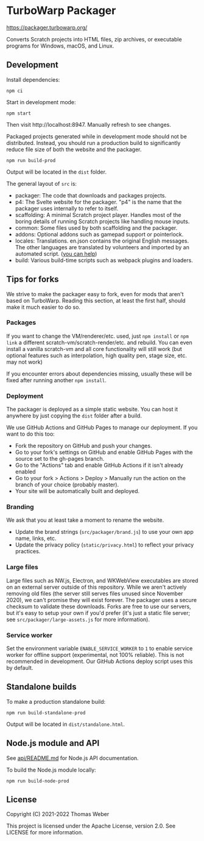 # TurboWarp Packager

https://packager.turbowarp.org/

Converts Scratch projects into HTML files, zip archives, or executable programs for Windows, macOS, and Linux.

## Development

Install dependencies:

```
npm ci
```

Start in development mode:

```
npm start
```

Then visit http://localhost:8947. Manually refresh to see changes.

Packaged projects generated while in development mode should not be distributed. Instead, you should run a production build to significantly reduce file size of both the website and the packager.

```
npm run build-prod
```

Output will be located in the `dist` folder.

The general layout of `src` is:

 - packager: The code that downloads and packages projects.
 - p4: The Svelte website for the packager. "p4" is the name that the packager uses internally to refer to itself.
 - scaffolding: A minimal Scratch project player. Handles most of the boring details of running Scratch projects like handling mouse inputs.
 - common: Some files used by both scaffolding and the packager.
 - addons: Optional addons such as gamepad support or pointerlock.
 - locales: Translations. en.json contains the original English messages. The other languages are translated by volunteers and imported by an automated script. ([you can help](https://docs.turbowarp.org/translate))
 - build: Various build-time scripts such as webpack plugins and loaders.

## Tips for forks

We strive to make the packager easy to fork, even for mods that aren't based on TurboWarp. Reading this section, at least the first half, should make it much easier to do so.

### Packages

If you want to change the VM/renderer/etc. used, just `npm install` or `npm link` a different scratch-vm/scratch-render/etc. and rebuild. You can even install a vanilla scratch-vm and all core functionality will still work (but optional features such as interpolation, high quality pen, stage size, etc. may not work)

If you encounter errors about dependencies missing, usually these will be fixed after running another `npm install`.

### Deployment

The packager is deployed as a simple static website. You can host it anywhere by just copying the `dist` folder after a build.

We use GitHub Actions and GitHub Pages to manage our deployment. If you want to do this too:

 - Fork the repository on GitHub and push your changes.
 - Go to your fork's settings on GitHub and enable GitHub Pages with the source set to the gh-pages branch.
 - Go to the "Actions" tab and enable GitHub Actions if it isn't already enabled
 - Go to your fork > Actions > Deploy > Manually run the action on the branch of your choice (probably master).
 - Your site will be automatically built and deployed.

### Branding

We ask that you at least take a moment to rename the website.

 - Update the brand strings (`src/packager/brand.js`) to use your own app name, links, etc.
 - Update the privacy policy (`static/privacy.html`) to reflect your privacy practices.

### Large files

Large files such as NW.js, Electron, and WKWebView executables are stored on an external server outside of this repository. While we aren't actively removing old files (the server still serves files unused since November 2020), we can't promise they will exist forever. The packager uses a secure checksum to validate these downloads. Forks are free to use our servers, but it's easy to setup your own if you'd prefer (it's just a static file server; see `src/packager/large-assets.js` for more information).

### Service worker

Set the environment variable `ENABLE_SERVICE_WORKER` to `1` to enable service worker for offline support (experimental, not 100% reliable). This is not recommended in development. Our GitHub Actions deploy script uses this by default.

## Standalone builds

To make a production standalone build:

```
npm run build-standalone-prod
```

Output will be located in `dist/standalone.html`.

## Node.js module and API

See [api/README.md](api/README.md) for Node.js API documentation.

To build the Node.js module locally:

```
npm run build-node-prod
```

## License

<!-- Make sure to also update COPYRIGHT_NOTICE in src/packager/brand.js -->

Copyright (C) 2021-2022 Thomas Weber

This project is licensed under the Apache License, version 2.0. See LICENSE for more information.
